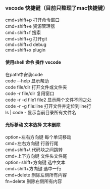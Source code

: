 ### vscode 快捷键（目前只整理了mac快捷键）
cmd+shift+p 打开命令窗口  
cmd+shift+e 资源管理器  
cmd+shift+f 搜索  
cmd+shift+g 打开git  
cmd+shift+d debug  
cmd+shift+x plugin  


#### 使用shell 命令 操作 vscode
在path中安装code  
code --help  显示帮助  
code file/dir 打开文件或文件夹  
code -r file/dir 复用窗口  
code -r -d file1 file2 显示两个文件不同之处  
code -r -g file:line 打开文件并定位到line行  
ls | code - 显示当前目录所有文件名  

#### 光标移动 文本选择 文本删除
option+左右方向键 每个单词移动  
cmd+左右方向键  行首行尾  
cmd+shift+\ 代码块之间跳转  
cmd+上下方向键  文件头文件尾   
option+shift+方向键  选中文本  
cmd+shift+方向键 选中一行  
cmd+delete 删除左侧所有内容  
fn+delete 删除右侧所有内容  



